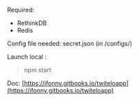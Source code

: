 Required: 
- RethinkDB
- Redis

Config file needed: secret.json (in /configs/)

Launch local : 
> npm start

Doc: [https://ifonny.gitbooks.io/twiteloapp](https://ifonny.gitbooks.io/twiteloapp)